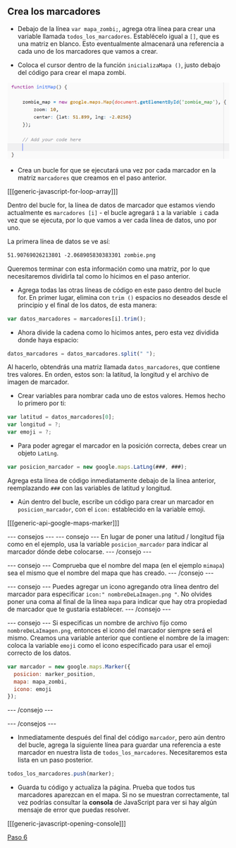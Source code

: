 ## Crea los marcadores

+ Debajo de la línea `var mapa_zombi;`, agrega otra línea para crear una variable llamada `todos_los_marcadores`. Establécelo igual a `[]`, que es una matriz en blanco. Esto eventualmente almacenará una referencia a cada uno de los marcadores que vamos a crear.

+ Coloca el cursor dentro de la función `inicializaMapa ()`, justo debajo del código para crear el mapa zombi.

![Añade el código del marcador aquí](images/add-marker-code.png)

+ Crea un bucle for que se ejecutará una vez por cada marcador en la matriz `marcadores` que creamos en el paso anterior. 

[[[generic-javascript-for-loop-array]]]

Dentro del bucle for, la línea de datos de marcador que estamos viendo actualmente es `marcadores [i]` - el bucle agregará `1` a la variable` i` cada vez que se ejecuta, por lo que vamos a ver cada línea de datos, uno por uno.

La primera línea de datos se ve así:

```html
51.90769026213801 -2.068905830383301 zombie.png
```

Queremos terminar con esta información como una matriz, por lo que necesitaremos dividirla tal como lo hicimos en el paso anterior.

+ Agrega todas las otras líneas de código en este paso dentro del bucle for. En primer lugar, elimina con `trim ()` espacios no deseados desde el principio y el final de los datos, de esta manera:

```JavaScript
var datos_marcadores = marcadores[i].trim();
```

+ Ahora divide la cadena como lo hicimos antes, pero esta vez dividida donde haya espacio:

```JavaScript
datos_marcadores = datos_marcadores.split(" ");
```

Al hacerlo, obtendrás una matriz llamada `datos_marcadores`, que contiene tres valores. En orden, estos son: la latitud, la longitud y el archivo de imagen de marcador.

+ Crear variables para nombrar cada uno de estos valores. Hemos hecho lo primero por ti:

```JavaScript
var latitud = datos_marcadores[0];
var longitud = ?;
var emoji = ?;
```

+ Para poder agregar el marcador en la posición correcta, debes crear un objeto `LatLng`.

```JavaScript
var posicion_marcador = new google.maps.LatLng(###, ###);
```

Agrega esta línea de código inmediatamente debajo de la línea anterior, reemplazando `###` con las variables de latitud y longitud.

+ Aún dentro del bucle, escribe un código para crear un marcador en `posicion_marcador`, con el `icon:` establecido en la variable emoji.

[[[generic-api-google-maps-marker]]]

--- consejos ---
--- consejo ---
En lugar de poner una latitud / longitud fija como en el ejemplo, usa la variable `posicion_marcador` para indicar al marcador dónde debe colocarse.
--- /consejo ---

--- consejo ---
Comprueba que el nombre del mapa (en el ejemplo `mimapa`) sea el mismo que el nombre del mapa que has creado.
--- /consejo ---

--- consejo ---
Puedes agregar un icono agregando otra línea dentro del marcador para especificar `icon:" nombreDeLaImagen.png "`. No olvides poner una coma al final de la línea `mapa` para indicar que hay otra propiedad de marcador que te gustaría establecer.
--- /consejo ---

--- consejo ---
Si especificas un nombre de archivo fijo como `nombreDeLaImagen.png`, entonces el icono del marcador siempre será el mismo. Creamos una variable anterior que contiene el nombre de la imagen: coloca la variable `emoji` como el icono especificado para usar el emoji correcto de los datos.

```JavaScript
var marcador = new google.maps.Marker({
  posicion: marker_position,
  mapa: mapa_zombi,
  icono: emoji
});
```
--- /consejo ---

--- /consejos ---

+ Inmediatamente después del final del código `marcador`, pero aún dentro del bucle, agrega la siguiente línea para guardar una referencia a este marcador en nuestra lista de `todos_los_marcadores`. Necesitaremos esta lista en un paso posterior.

```JavaScript
todos_los_marcadores.push(marker);
```

+ Guarda tu código y actualiza la página. Prueba que todos tus marcadores aparezcan en el mapa. Si no se muestran correctamente, tal vez podrías consultar la **consola** de JavaScript para ver si hay algún mensaje de error que puedas resolver.

[[[generic-javascript-opening-console]]]

[Paso 6](https://jolosan.github.io/encuentraZombi/es/step_6.html)